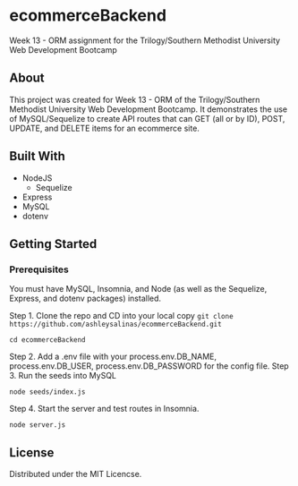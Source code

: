 # ecommerceBackend
Week 13 - ORM assignment for the Trilogy/Southern Methodist University Web Development Bootcamp

## About
This project was created for Week 13 - ORM of the Trilogy/Southern Methodist University Web Development Bootcamp. It demonstrates the use of MySQL/Sequelize to create API routes that can GET (all or by ID), POST, UPDATE, and DELETE items for an ecommerce site.
## Built With
  * NodeJS
    * Sequelize
  * Express
  * MySQL
  * dotenv

## Getting Started
  ### Prerequisites
  You must have MySQL, Insomnia, and Node (as well as the Sequelize, Express, and dotenv packages) installed.
  
  Step 1.
  Clone the repo and CD into your local copy
  ``` git clone https://github.com/ashleysalinas/ecommerceBackend.git ```
  
  ``` cd ecommerceBackend ```
  
  Step 2. Add a .env file with your process.env.DB_NAME, process.env.DB_USER, process.env.DB_PASSWORD for the config file.
  Step 3. Run the seeds into MySQL
  
  ```
  node seeds/index.js
  ```
  
  Step 4. Start the server and test routes in Insomnia.
  ```
  node server.js
  ```

 
 ## License
 Distributed under the MIT Licencse.
